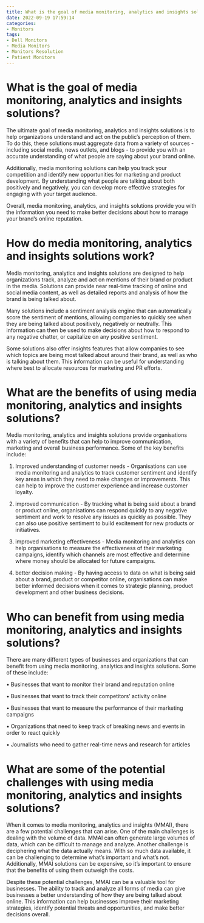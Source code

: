 ```yaml
---
title: What is the goal of media monitoring, analytics and insights solutions
date: 2022-09-19 17:59:14
categories:
- Monitors
tags:
- Dell Monitors
- Media Monitors
- Monitors Resolution
- Patient Monitors
---
```



#  What is the goal of media monitoring, analytics and insights solutions?

The ultimate goal of media monitoring, analytics and insights solutions is to help organizations understand and act on the public’s perception of them. To do this, these solutions must aggregate data from a variety of sources - including social media, news outlets, and blogs - to provide you with an accurate understanding of what people are saying about your brand online.

Additionally, media monitoring solutions can help you track your competition and identify new opportunities for marketing and product development. By understanding what people are talking about both positively and negatively, you can develop more effective strategies for engaging with your target audience.

Overall, media monitoring, analytics, and insights solutions provide you with the information you need to make better decisions about how to manage your brand’s online reputation.

#  How do media monitoring, analytics and insights solutions work?

Media monitoring, analytics and insights solutions are designed to help organizations track, analyze and act on mentions of their brand or product in the media. Solutions can provide near real-time tracking of online and social media content, as well as detailed reports and analysis of how the brand is being talked about.

Many solutions include a sentiment analysis engine that can automatically score the sentiment of mentions, allowing companies to quickly see when they are being talked about positively, negatively or neutrally. This information can then be used to make decisions about how to respond to any negative chatter, or capitalize on any positive sentiment.

Some solutions also offer insights features that allow companies to see which topics are being most talked about around their brand, as well as who is talking about them. This information can be useful for understanding where best to allocate resources for marketing and PR efforts.

#  What are the benefits of using media monitoring, analytics and insights solutions?

Media monitoring, analytics and insights solutions provide organisations with a variety of benefits that can help to improve communication, marketing and overall business performance. Some of the key benefits include:

1. Improved understanding of customer needs - Organisations can use media monitoring and analytics to track customer sentiment and identify key areas in which they need to make changes or improvements. This can help to improve the customer experience and increase customer loyalty.

2. improved communication - By tracking what is being said about a brand or product online, organisations can respond quickly to any negative sentiment and work to resolve any issues as quickly as possible. They can also use positive sentiment to build excitement for new products or initiatives.

3. improved marketing effectiveness - Media monitoring and analytics can help organisations to measure the effectiveness of their marketing campaigns, identify which channels are most effective and determine where money should be allocated for future campaigns.

4. better decision making - By having access to data on what is being said about a brand, product or competitor online, organisations can make better informed decisions when it comes to strategic planning, product development and other business decisions.

#  Who can benefit from using media monitoring, analytics and insights solutions?

There are many different types of businesses and organizations that can benefit from using media monitoring, analytics and insights solutions. Some of these include:

• Businesses that want to monitor their brand and reputation online

• Businesses that want to track their competitors’ activity online

• Businesses that want to measure the performance of their marketing campaigns

• Organizations that need to keep track of breaking news and events in order to react quickly

• Journalists who need to gather real-time news and research for articles

#  What are some of the potential challenges with using media monitoring, analytics and insights solutions?

When it comes to media monitoring, analytics and insights (MMAI), there are a few potential challenges that can arise. One of the main challenges is dealing with the volume of data. MMAI can often generate large volumes of data, which can be difficult to manage and analyze. Another challenge is deciphering what the data actually means. With so much data available, it can be challenging to determine what’s important and what’s not. Additionally, MMAI solutions can be expensive, so it’s important to ensure that the benefits of using them outweigh the costs.

Despite these potential challenges, MMAI can be a valuable tool for businesses. The ability to track and analyze all forms of media can give businesses a better understanding of how they are being talked about online. This information can help businesses improve their marketing strategies, identify potential threats and opportunities, and make better decisions overall.